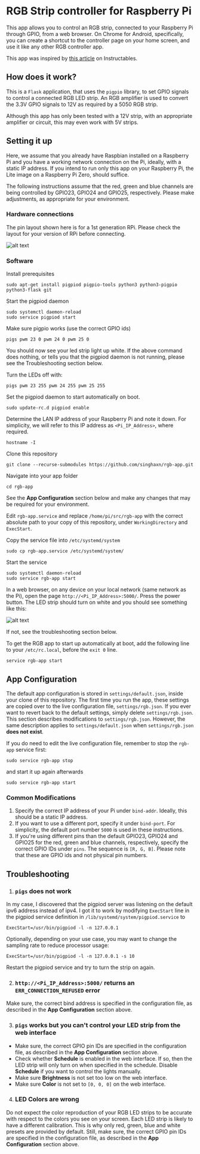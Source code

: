 # RGB Strip controller for Raspberry Pi

This app allows you to control an RGB strip, connected to your Raspberry Pi through GPIO, from a web browser. On Chrome for Android, specifically, you can create a shortcut to the controller page on your home screen, and use it like any other RGB controller app.

This app was inspired by [this article](https://www.instructables.com/id/Easiest-RGB-LED-Strip-With-Raspberry-Pi/) on Instructables.

## How does it work?

This is a `Flask` application, that uses the `pigpio` library, to set GPIO signals to control a connected RGB LED strip. An RGB amplifier is used to convert the 3.3V GPIO signals to 12V as required by a 5050 RGB strip.

Although this app has only been tested with a 12V strip, with an appropriate amplifier or circuit, this may even work with 5V strips.

## Setting it up

Here, we assume that you already have Raspbian installed on a Raspberry Pi and you have a working network connection on the Pi, ideally, with a static IP address. If you intend to run only this app on your Raspberry Pi, the Lite image on a Raspberry Pi Zero, should suffice.

The following instructions assume that the red, green and blue channels are being controlled by GPIO23, GPIO24 and GPIO25, respectively. Please make adjustments, as appropriate for your environment.

### Hardware connections

The pin layout shown here is for a 1st generation RPi. Please check the layout for your version of RPi before connecting.

![alt text](./connections.png "Connections")

### Software
Install prerequisites
```
sudo apt-get install pigpiod pigpio-tools python3 python3-pigpio python3-flask git
```
Start the pigpiod daemon
```
sudo systemctl daemon-reload
sudo service pigpiod start
```
Make sure pigpio works (use the correct GPIO ids)
```
pigs pwm 23 0 pwm 24 0 pwm 25 0
```
You should now see your led strip light up white. If the above command does nothing, or tells you that the pigpiod daemon is not running, please see the Troubleshooting section below.

Turn the LEDs off with:
```
pigs pwm 23 255 pwm 24 255 pwm 25 255
```
Set the pigpiod daemon to start automatically on boot.
```
sudo update-rc.d pigpiod enable
```
Determine the LAN IP address of your Raspberry Pi and note it down. For simplicity, we will refer to this IP address as `<Pi_IP_Address>`, where required.
```
hostname -I
```
Clone this repository
```
git clone --recurse-submodules https://github.com/singhaxn/rgb-app.git
```
Navigate into your app folder
```
cd rgb-app
```
See the __App Configuration__ section below and make any changes that may be required for your environment.

Edit `rgb-app.service` and replace `/home/pi/src/rgb-app` with the correct absolute path to your copy of this repository, under `WorkingDirectory` and `ExecStart`.

Copy the service file into `/etc/systemd/system`
```
sudo cp rgb-app.service /etc/systemd/system/
```
Start the service
```
sudo systemctl daemon-reload
sudo service rgb-app start
```

In a web browser, on any device on your local network (same network as the Pi), open the page `http://<Pi_IP_Address>:5000/`. Press the power button. The LED strip should turn on white and you should see something like this:

![alt text](rgb-app-ui.png "UI")

If not, see the troubleshooting section below.

To get the RGB app to start up automatically at boot, add the following line to your `/etc/rc.local`, before the `exit 0` line.
```
service rgb-app start
```

## App Configuration

The default app configuration is stored in `settings/default.json`, inside your clone of this repository. The first time you run the app, these settings are copied over to the live configuration file, `settings/rgb.json`. If you ever want to revert back to the default settings, simply delete `settings/rgb.json`. This section describes modifications to `settings/rgb.json`. However, the same description applies to `settings/default.json` when `settings/rgb.json` __does not exist__.

If you do need to edit the live configuration file, remember to stop the `rgb-app` service first:
```
sudo service rgb-app stop
```
and start it up again afterwards
```
sudo service rgb-app start
```

### Common Modifications
1. Specify the correct IP address of your Pi under `bind-addr`. Ideally, this should be a static IP address.
2. If you want to use a different port, specify it under `bind-port`. For simplicity, the default port number `5000` is used in these instructions.
3. If you're using different pins than the default GPIO23, GPIO24 and GPIO25 for the red, green and blue channels, respectively, specify the correct GPIO IDs under `pins`. The sequence is `[R, G, B]`. Please note that these are GPIO ids and not physical pin numbers.

## Troubleshooting
1. ### `pigs` does not work
In my case, I discovered that the pigpiod server was listening on the default ipv6 address instead of ipv4. I got it to work by modifying `ExecStart` line in the pigpiod service definition in `/lib/systemd/system/pigpiod.service` to
```
ExecStart=/usr/bin/pigpiod -l -n 127.0.0.1
```
Optionally, depending on your use case, you may want to change the sampling rate to reduce processor usage:
```
ExecStart=/usr/bin/pigpiod -l -n 127.0.0.1 -s 10
```
Restart the pigpiod service and try to turn the strip on again.

2. ### `http://<Pi_IP_Address>:5000/` returns an `ERR_CONNECTION_REFUSED` error
Make sure, the correct bind address is specified in the configuration file, as described in the __App Configuration__ section above.

3. ### `pigs` works but you can't control your LED strip from the web interface
 - Make sure, the correct GPIO pin IDs are specified in the configuration file, as described in the __App Configuration__ section above.
 - Check whether __Schedule__ is enabled in the web interface. If so, then the LED strip will only turn on when specified in the schedule. Disable __Schedule__ if you want to control the lights manually.
 - Make sure __Brightness__ is not set too low on the web interface.
 - Make sure __Color__ is not set to `[0, 0, 0]` on the web interface.

4. ### LED Colors are wrong
Do not expect the color reproduction of your RGB LED strips to be accurate with respect to the colors you see on your screen. Each LED strip is likely to have a different calibration. This is why only red, green, blue and white presets are provided by default. Still, make sure, the correct GPIO pin IDs are specified in the configuration file, as described in the __App Configuration__ section above.
